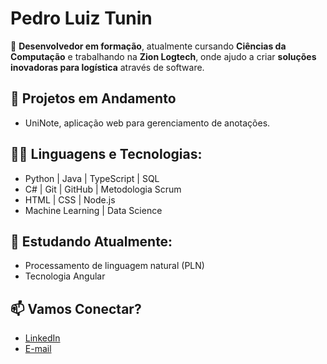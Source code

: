 # Pedro Luiz Tunin

🚀 **Desenvolvedor em formação**, atualmente cursando **Ciências da Computação** e trabalhando na **Zion Logtech**, onde ajudo a criar **soluções inovadoras para logística** através de software.

## 🚧 Projetos em Andamento
- UniNote, aplicação web para gerenciamento de anotações.
  
## 👨‍💻 Linguagens e Tecnologias:
- Python | Java | TypeScript | SQL
- C# | Git | GitHub | Metodologia Scrum
- HTML | CSS | Node.js
- Machine Learning | Data Science

## 🌱 Estudando Atualmente:
- Processamento de linguagem natural (PLN)
- Tecnologia Angular

## 📫 Vamos Conectar?
- [LinkedIn](https://www.linkedin.com/in/pedrotunin/)
- [E-mail](mailto:pedroluiztuninzx@gmail.com)
